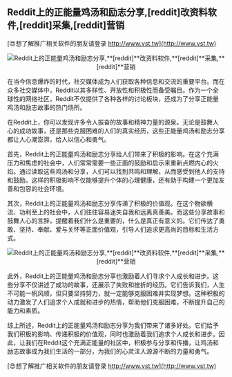 ## **Reddit上的正能量鸡汤和励志分享,**[reddit]**改资料软件,**[reddit]**采集,**[reddit]**营销**

[😍想了解推广相关软件的朋友请登录 http://www.vst.tw](http://www.vst.tw)

 <center><img src="https://vst.tw/MP4/tuiguang/png/2.png" alt="Reddit上的正能量鸡汤和励志分享,**[reddit]**改资料软件,**[reddit]**采集,**[reddit]**营销"></center>

在当今信息爆炸的时代，社交媒体成为人们获取各种信息和交流的重要平台。而在众多社交媒体中，Reddit以其多样性、开放性和积极性而备受瞩目。作为一个全球性的网络社区，Reddit不仅提供了各种各样的讨论板块，还成为了分享正能量鸡汤和励志故事的热门场所。

在Reddit上，你可以发现许多令人振奋的故事和精神力量的源泉。无论是鼓舞人心的成功故事，还是那些克服困难的人们的真实经历，这些正能量鸡汤和励志分享都让人心潮澎湃，给人以信心和勇气。

首先，Reddit上的正能量鸡汤和励志分享给人们带来了积极的影响。在这个充满压力和焦虑的社会中，人们常常需要一些正面的鼓励和启示来重新点燃内心的火焰。通过读取这些鸡汤和分享，人们可以找到共鸣和理解，从而感受到他人的支持和鼓励。这样的积极影响不仅能够提升个体的心理健康，还有助于构建一个更加友善和包容的社会环境。

其次，Reddit上的正能量鸡汤和励志分享传递了积极的价值观。在这个物欲横流、功利至上的社会中，人们往往容易迷失自我和远离真善美。而这些分享故事和鼓舞人心的言辞，提醒着我们什么是重要的，什么是真正有意义的。它们传达了勇敢、坚持、奉献、爱与关怀等正面价值观，引导人们追求更高尚的目标和生活方式。

 <center><img src="https://vst.tw/MP4/tuiguang/png/2.png" alt="Reddit上的正能量鸡汤和励志分享,**[reddit]**改资料软件,**[reddit]**采集,**[reddit]**营销"></center>

此外，Reddit上的正能量鸡汤和励志分享也激励着人们寻求个人成长和进步。这些分享不仅讲述了成功的故事，还展示了失败和挫折的经历。它们告诉我们，人生不可能一帆风顺，但只要坚持努力，就一定能够克服困难并实现梦想。这种积极的动力激发了人们追求个人成就和进步的热情，帮助他们克服困难，不断提升自己的能力和素质。

综上所述，Reddit上的正能量鸡汤和励志分享为我们带来了诸多好处。它们给予我们积极的影响、传递积极的价值观，同时也激励着我们追求个人成长和进步。因此，让我们在Reddit这个充满正能量的社区中，积极参与分享和传播，让鸡汤和励志故事成为我们生活的一部分，为我们的心灵注入源源不断的力量和勇气。

[😍想了解推广相关软件的朋友请登录 http://www.vst.tw](http://www.vst.tw)



